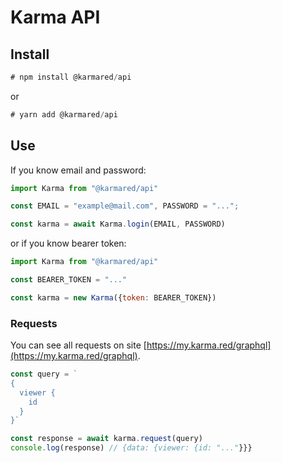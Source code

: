 # Karma API

## Install

```js
# npm install @karmared/api
```
or
```js
# yarn add @karmared/api
```

## Use

If you know email and password:
```js
import Karma from "@karmared/api"

const EMAIL = "example@mail.com", PASSWORD = "...";

const karma = await Karma.login(EMAIL, PASSWORD)
```

or if you know bearer token:
```js
import Karma from "@karmared/api"

const BEARER_TOKEN = "..."

const karma = new Karma({token: BEARER_TOKEN})
```

### Requests

You can see all requests on site [https://my.karma.red/graphql](https://my.karma.red/graphql).

```js
const query = `
{
  viewer {
    id
  }
}`

const response = await karma.request(query)
console.log(response) // {data: {viewer: {id: "..."}}}
```
